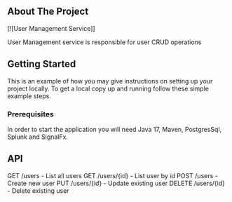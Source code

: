 
<!-- ABOUT THE PROJECT -->
## About The Project

[![User Management Service]]

User Management service is responsible for user CRUD operations



<!-- GETTING STARTED -->
## Getting Started

This is an example of how you may give instructions on setting up your project locally.
To get a local copy up and running follow these simple example steps.

### Prerequisites

In order to start the application you will need Java 17, Maven, PostgresSql, Splunk and SignalFx.



<!-- USAGE EXAMPLES -->
## API

GET /users - List all users
GET /users/{id} - List user by id
POST /users - Create new user
PUT /users/{id} - Update existing user
DELETE /users/{id} - Delete existing user

